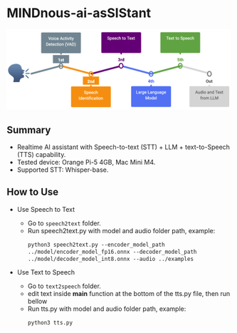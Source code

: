 # MINDnous-ai-asSIStant

![](./AI_ASSISTANT.png)

## Summary
- Realtime AI assistant with Speech-to-text (STT) + LLM + text-to-Speech (TTS) capability.
- Tested device: Orange Pi-5 4GB, Mac Mini M4.
- Supported STT: Whisper-base.

## How to Use

- Use Speech to Text
  * Go to ```speech2text``` folder.
  * Run speech2text.py with model and audio folder path, example:
    ```
    python3 speech2text.py --encoder_model_path ../model/encoder_model_fp16.onnx --decoder_model_path ../model/decoder_model_int8.onnx --audio ../examples
    ```

- Use Text to Speech
  * Go to ```text2speech``` folder.
  * edit text inside **__main__** function at the bottom of the tts.py file,  then run bellow
  * Run tts.py with model and audio folder path, example:
    ```
    python3 tts.py
    ```